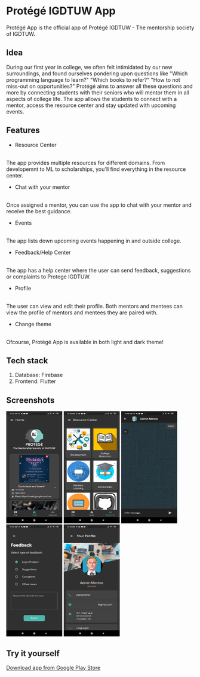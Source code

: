 
# Protégé IGDTUW App

Protégé App is the official app of Protégé IGDTUW - The mentorship society of IGDTUW.

## Idea

During our first year in college, we often felt intimidated by our new surroundings, and found ourselves pondering upon questions like "Which programming language to learn?" "Which books to refer?" "How to not miss-out on opportunities?"
Protégé aims to answer all these questions and more by connecting students with their seniors who will mentor them in all aspects of college life. The app allows the students to connect with a mentor, access the resource center and stay updated with upcoming events.

## Features

- Resource Center
<br>
The app provides multiple resources for different domains. From developemnt to ML to scholarships, you'll find everything in the resource center.

- Chat with your mentor
<br>
Once assigned a mentor, you can use the app to chat with your mentor and receive the best guidance.

- Events
<br>
The app lists down upcoming events happening in and outside college. 

- Feedback/Help Center
<br>
The app has a help center where the user can send feedback, suggestions or complaints to Protege IGDTUW. 

- Profile
<br>
The user can view and edit their profile. Both mentors and mentees can view the profile of mentors and mentees they are paired with.

- Change theme
<br>
Ofcourse, Protégé App is available in both light and dark theme!

## Tech stack
1. Database: Firebase
3. Frontend: Flutter

## Screenshots
<img src="/Screenshots/home.jpeg" height="300px" width="150px">
<img src="/Screenshots/resource.jpeg" height="300px" width="150px">
<img src="/Screenshots/chat.jpeg" height="300px" width="150px">
<br>
<img src="/Screenshots/feedback.jpeg" height="300px" width="150px">
<img src="/Screenshots/profile.jpg" height="300px" width="150px">

## Try it yourself
[Download app from Google Play Store](https://play.google.com/store/apps/details?id=com.spiralforge.dbapp)
